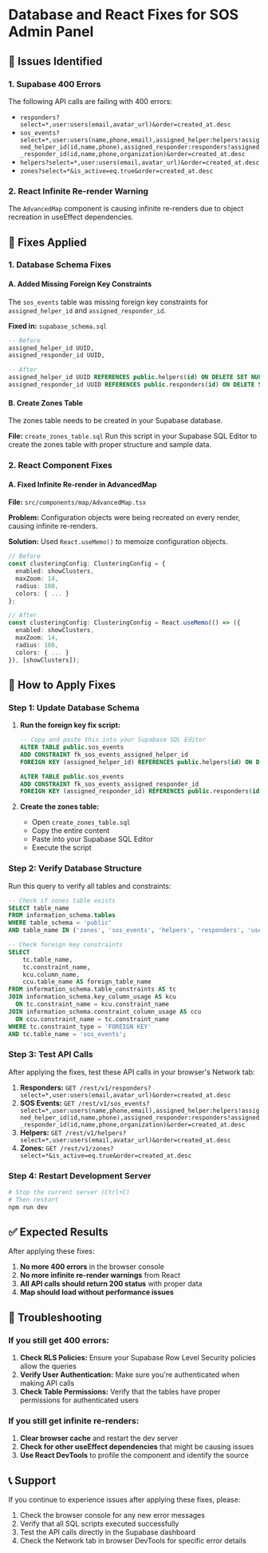 # Database and React Fixes for SOS Admin Panel

## 🚨 Issues Identified

### 1. Supabase 400 Errors
The following API calls are failing with 400 errors:
- `responders?select=*,user:users(email,avatar_url)&order=created_at.desc`
- `sos_events?select=*,user:users(name,phone,email),assigned_helper:helpers!assigned_helper_id(id,name,phone),assigned_responder:responders!assigned_responder_id(id,name,phone,organization)&order=created_at.desc`
- `helpers?select=*,user:users(email,avatar_url)&order=created_at.desc`
- `zones?select=*&is_active=eq.true&order=created_at.desc`

### 2. React Infinite Re-render Warning
The `AdvancedMap` component is causing infinite re-renders due to object recreation in useEffect dependencies.

## 🔧 Fixes Applied

### 1. Database Schema Fixes

#### A. Added Missing Foreign Key Constraints
The `sos_events` table was missing foreign key constraints for `assigned_helper_id` and `assigned_responder_id`.

**Fixed in:** `supabase_schema.sql`
```sql
-- Before
assigned_helper_id UUID,
assigned_responder_id UUID,

-- After  
assigned_helper_id UUID REFERENCES public.helpers(id) ON DELETE SET NULL,
assigned_responder_id UUID REFERENCES public.responders(id) ON DELETE SET NULL,
```

#### B. Create Zones Table
The zones table needs to be created in your Supabase database.

**File:** `create_zones_table.sql`
Run this script in your Supabase SQL Editor to create the zones table with proper structure and sample data.

### 2. React Component Fixes

#### A. Fixed Infinite Re-render in AdvancedMap
**File:** `src/components/map/AdvancedMap.tsx`

**Problem:** Configuration objects were being recreated on every render, causing infinite re-renders.

**Solution:** Used `React.useMemo()` to memoize configuration objects.

```typescript
// Before
const clusteringConfig: ClusteringConfig = {
  enabled: showClusters,
  maxZoom: 14,
  radius: 100,
  colors: { ... }
};

// After
const clusteringConfig: ClusteringConfig = React.useMemo(() => ({
  enabled: showClusters,
  maxZoom: 14,
  radius: 100,
  colors: { ... }
}), [showClusters]);
```

## 🚀 How to Apply Fixes

### Step 1: Update Database Schema

1. **Run the foreign key fix script:**
   ```sql
   -- Copy and paste this into your Supabase SQL Editor
   ALTER TABLE public.sos_events 
   ADD CONSTRAINT fk_sos_events_assigned_helper_id 
   FOREIGN KEY (assigned_helper_id) REFERENCES public.helpers(id) ON DELETE SET NULL;

   ALTER TABLE public.sos_events 
   ADD CONSTRAINT fk_sos_events_assigned_responder_id 
   FOREIGN KEY (assigned_responder_id) REFERENCES public.responders(id) ON DELETE SET NULL;
   ```

2. **Create the zones table:**
   - Open `create_zones_table.sql`
   - Copy the entire content
   - Paste into your Supabase SQL Editor
   - Execute the script

### Step 2: Verify Database Structure

Run this query to verify all tables and constraints:

```sql
-- Check if zones table exists
SELECT table_name 
FROM information_schema.tables 
WHERE table_schema = 'public' 
AND table_name IN ('zones', 'sos_events', 'helpers', 'responders', 'users');

-- Check foreign key constraints
SELECT 
    tc.table_name, 
    tc.constraint_name, 
    kcu.column_name,
    ccu.table_name AS foreign_table_name
FROM information_schema.table_constraints AS tc 
JOIN information_schema.key_column_usage AS kcu
  ON tc.constraint_name = kcu.constraint_name
JOIN information_schema.constraint_column_usage AS ccu
  ON ccu.constraint_name = tc.constraint_name
WHERE tc.constraint_type = 'FOREIGN KEY' 
AND tc.table_name = 'sos_events';
```

### Step 3: Test API Calls

After applying the fixes, test these API calls in your browser's Network tab:

1. **Responders:** `GET /rest/v1/responders?select=*,user:users(email,avatar_url)&order=created_at.desc`
2. **SOS Events:** `GET /rest/v1/sos_events?select=*,user:users(name,phone,email),assigned_helper:helpers!assigned_helper_id(id,name,phone),assigned_responder:responders!assigned_responder_id(id,name,phone,organization)&order=created_at.desc`
3. **Helpers:** `GET /rest/v1/helpers?select=*,user:users(email,avatar_url)&order=created_at.desc`
4. **Zones:** `GET /rest/v1/zones?select=*&is_active=eq.true&order=created_at.desc`

### Step 4: Restart Development Server

```bash
# Stop the current server (Ctrl+C)
# Then restart
npm run dev
```

## ✅ Expected Results

After applying these fixes:

1. **No more 400 errors** in the browser console
2. **No more infinite re-render warnings** from React
3. **All API calls should return 200 status** with proper data
4. **Map should load without performance issues**

## 🐛 Troubleshooting

### If you still get 400 errors:

1. **Check RLS Policies:** Ensure your Supabase Row Level Security policies allow the queries
2. **Verify User Authentication:** Make sure you're authenticated when making API calls
3. **Check Table Permissions:** Verify that the tables have proper permissions for authenticated users

### If you still get infinite re-renders:

1. **Clear browser cache** and restart the dev server
2. **Check for other useEffect dependencies** that might be causing issues
3. **Use React DevTools** to profile the component and identify the source

## 📞 Support

If you continue to experience issues after applying these fixes, please:

1. Check the browser console for any new error messages
2. Verify that all SQL scripts executed successfully
3. Test the API calls directly in the Supabase dashboard
4. Check the Network tab in browser DevTools for specific error details 